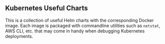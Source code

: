 ## Kubernetes Useful Charts
This is a collection of useful Helm charts with the corresponding Docker image.
Each image is packaged with commandline utilities such as `netstat`, AWS CLI, etc.
that may come in handy when debugging Kubernetes deployments.
